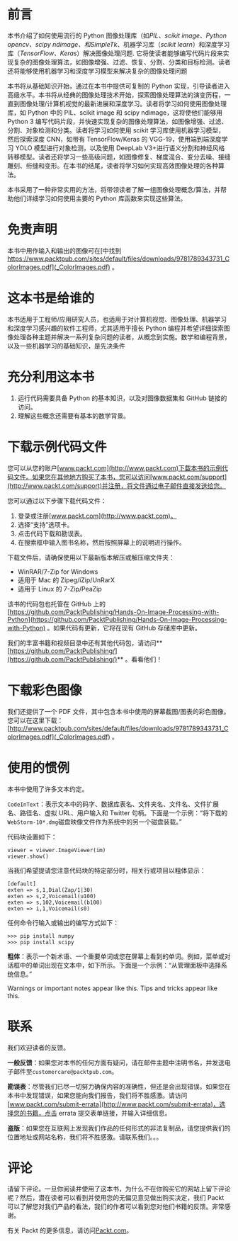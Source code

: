 # 前言

本书介绍了如何使用流行的 Python 图像处理库（如*PIL、scikit image、Python opencv、scipy ndimage、*和*SimpleTk*、机器学习库（*scikit learn*）和深度学习库（*TensorFlow、Keras*）解决图像处理问题. 它将使读者能够编写代码片段来实现复杂的图像处理算法，如图像增强、过滤、恢复、分割、分类和目标检测。读者还将能够使用机器学习和深度学习模型来解决复杂的图像处理问题

本书将从基础知识开始，通过在本书中提供可复制的 Python 实现，引导读者进入高级水平。本书将从经典的图像处理技术开始，探索图像处理算法的演变历程，一直到图像处理/计算机视觉的最新进展和深度学习。读者将学习如何使用图像处理库，如 Python 中的 PIL、scikit image 和 scipy ndimage，这将使他们能够用 Python 3 编写代码片段，并快速实现复杂的图像处理算法，如图像增强、过滤、分割、对象检测和分类。读者将学习如何使用 scikit 学习库使用机器学习模型，然后探索深度 CNN，如带有 TensorFlow/Keras 的 VGG-19，使用端到端深度学习 YOLO 模型进行对象检测，以及使用 DeepLab V3+进行语义分割和神经风格转移模型。读者还将学习一些高级问题，如图像修复、梯度混合、变分去噪、接缝雕刻、绗缝和变形。在本书的结尾，读者将学习如何实现高效图像处理的各种算法。

本书采用了一种非常实用的方法，将带领读者了解一组图像处理概念/算法，并帮助他们详细学习如何使用主要的 Python 库函数来实现这些算法。

# 免责声明

本书中用作输入和输出的图像可在[中找到 https://www.packtpub.com/sites/default/files/downloads/9781789343731_ColorImages.pdf](_ColorImages.pdf) 。

# 这本书是给谁的

本书适用于工程师/应用研究人员，也适用于对计算机视觉、图像处理、机器学习和深度学习感兴趣的软件工程师，尤其适用于擅长 Python 编程并希望详细探索图像处理各种主题并解决一系列复杂问题的读者，从概念到实施。数学和编程背景，以及一些机器学习的基础知识，是先决条件

# 充分利用这本书

1.  运行代码需要具备 Python 的基本知识，以及对图像数据集和 GitHub 链接的访问。
2.  理解这些概念还需要有基本的数学背景。

# 下载示例代码文件

您可以从您的账户[www.packt.com](http://www.packt.com)下载本书的示例代码文件。如果您在其他地方购买了本书，您可以访问[www.packt.com/support](http://www.packt.com/support)并注册，将文件通过电子邮件直接发送给您。

您可以通过以下步骤下载代码文件：

1.  登录或注册[www.packt.com](http://www.packt.com)。
2.  选择“支持”选项卡。
3.  点击代码下载和勘误表。
4.  在搜索框中输入图书名称，然后按照屏幕上的说明进行操作。

下载文件后，请确保使用以下最新版本解压或解压缩文件夹：

*   WinRAR/7-Zip for Windows
*   适用于 Mac 的 Zipeg/iZip/UnRarX
*   适用于 Linux 的 7-Zip/PeaZip

该书的代码包也托管在 GitHub 上的[https://github.com/PacktPublishing/Hands-On-Image-Processing-with-Python](https://github.com/PacktPublishing/Hands-On-Image-Processing-with-Python) 。如果代码有更新，它将在现有 GitHub 存储库中更新。

我们的丰富书籍和视频目录中还有其他代码包，请访问**[https://github.com/PacktPublishing/](https://github.com/PacktPublishing/)** 。看看他们！

# 下载彩色图像

我们还提供了一个 PDF 文件，其中包含本书中使用的屏幕截图/图表的彩色图像。您可以在这里下载：[http://www.packtpub.com/sites/default/files/downloads/9781789343731_ColorImages.pdf](_ColorImages.pdf) 。

# 使用的惯例

本书中使用了许多文本约定。

`CodeInText`：表示文本中的码字、数据库表名、文件夹名、文件名、文件扩展名、路径名、虚拟 URL、用户输入和 Twitter 句柄。下面是一个示例：“将下载的`WebStorm-10*.dmg`磁盘映像文件作为系统中的另一个磁盘装载。”

代码块设置如下：

```
viewer = viewer.ImageViewer(im)
viewer.show()
```

当我们希望提请您注意代码块的特定部分时，相关行或项目以粗体显示：

```
[default]
exten => s,1,Dial(Zap/1|30)
exten => s,2,Voicemail(u100)
exten => s,102,Voicemail(b100)
exten => i,1,Voicemail(s0)
```

任何命令行输入或输出的编写方式如下：

```
>>> pip install numpy
>>> pip install scipy
```

**粗体**：表示一个新术语、一个重要单词或您在屏幕上看到的单词。例如，菜单或对话框中的单词出现在文本中，如下所示。下面是一个示例：“从管理面板中选择系统信息。”

Warnings or important notes appear like this. Tips and tricks appear like this.

# 联系

我们欢迎读者的反馈。

**一般反馈**：如果您对本书的任何方面有疑问，请在邮件主题中注明书名，并发送电子邮件至`customercare@packtpub.com`。

**勘误表**：尽管我们已尽一切努力确保内容的准确性，但还是会出现错误。如果您在本书中发现错误，如果您能向我们报告，我们将不胜感激。请访问[www.packt.com/submit-errata](http://www.packt.com/submit-errata)，选择您的书籍，点击 errata 提交表单链接，并输入详细信息。

**盗版**：如果您在互联网上发现我们作品的任何形式的非法复制品，请您提供我们的位置地址或网站名称，我们将不胜感激。请联系我们。。。

# 评论

请留下评论。一旦你阅读并使用了这本书，为什么不在你购买它的网站上留下评论呢？然后，潜在读者可以看到并使用您的无偏见意见做出购买决定，我们 Packt 可以了解您对我们产品的看法，我们的作者可以看到您对他们书籍的反馈。非常感谢。

有关 Packt 的更多信息，请访问[Packt.com](http://www.packt.com/)。
